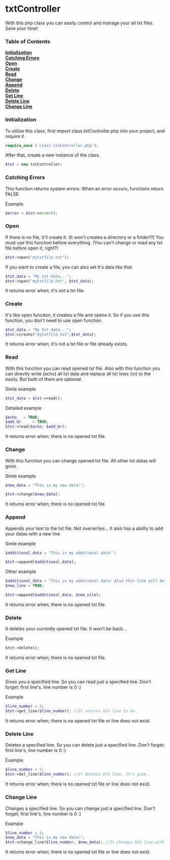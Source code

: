 txtController
=============

With this php class you can easily control and manage your all txt files. Save your time!

### Table of Contents
**[Initialization](#initialization)**  
**[Catching Errors](#catching-errors)**  
**[Open](#open)**  
**[Create](#create)**  
**[Read](#read)**  
**[Change](#change)**  
**[Append](#append)**  
**[Delete](#delete)**  
**[Get Line](#get-line)**  
**[Delete Line](#delete-line)**  
**[Change Line](#change-line)**  

### Initialization
To utilize this class, first import class.txtController.php into your project, and require it.

```php
require_once ('class.txtController.php');
```

After that, create a new instance of the class.

```php
$txt = new txtController;
```

### Catching Errors
This function returns system errors. When an error occurs, functions return FALSE.

Example
```php
$error = $txt->error();
```

### Open
If there is no file, it'll create it. (It won't creates a directory or a folder!!!)
You must use this function before everything. (You can't change or read any txt file before open it, right?)
```php
$txt->open("mytxtfile.txt");
```
If you want to create a file, you can also set it's data like that
```php
$txt_data = "My txt data...";
$txt->open("mytxtfile.txt", $txt_data);
```

It returns error when; it's not a txt file.

### Create
It's like open function, it creates a file and opens it. So if you use this function, you don't need to use open function.
```php
$txt_data = "My txt data...";
$txt->create("mytxtfile.txt",$txt_data);
```
It returns error when; it's not a txt file or file already exists.

### Read
With this function you can read opened txt file. Also with this function you can directly write (echo) all txt data and replace all txt lines (\n) to the <br> easily. But both of them are optional.

Simle example
```php
$txt_data = $txt->read();
```

Detailed example
```php
$echo   = TRUE;
$add_br     = TRUE;
$txt->read($echo, $add_br);
```
It returns error when; there is no opened txt file.

### Change
With this function you can change opened txt file. All other txt datas will gone.

Simle example
```php
$new_data = "This is my new data!";

$txt->change($new_data);
```
It returns error when; there is no opened txt file.

### Append
Appends your text to the txt file. Not overwrites...
It also has a ability to add your datas with a new line.

Simle example
```php
$additional_data = "This is my additional data!";

$txt->append($additional_data);
```

Other example
```php
$additional_data = "This is my additional data! Also this line will be in the new line!";
$new_line = TRUE;

$txt->append($additional_data, $new_nile);
```
It returns error when; there is no opened txt file.

### Delete
It deletes your currently opened txt file. It won't be back...

Example
```php
$txt->delete();
```
It returns error when; there is no opened txt file.

### Get Line
Gives you a specified line. So you can read just a specified line. Don't forget; first line's, line number is 0 :)

Example
```php
$line_number = 5;
$txt->get_line($line_number); //It returns 6th line to me.
```
It returns error when; there is no opened txt file or line does not exist.

### Delete Line
Deletes a specified line. So you can delete just a specified line. Don't forget; first line's, line number is 0 :)

Example
```php
$line_number = 5;
$txt->del_line($line_number); //It deletes 6th line. It's gone..
```
It returns error when; there is no opened txt file or line does not exist.

### Change Line
Changes a specified line. So you can change just a specified line. Don't forget; first line's, line number is 0 :)

Example
```php
$line_number = 5;
$new_data = "This is my new data!";
$txt->change_line($line_number, $new_data); //It changes 6th line with our new data.
```
It returns error when; there is no opened txt file or line does not exist.
